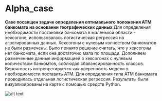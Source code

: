 # Alpha_case
**Case посвящен задаче определения оптимального положения ATM банкомата на основании географических данных**
Для определения необходимости постановки банкомата в маленькой области - хексогоне, использовалась логистическая регрессия на агрегированных данных.
Хексогоны с нулевым колчеством банкоматов не были размечены. Было принято решение считать, что у хексогоны нет банкомата, если она достаточно мала по площади.
Дополняем размеченные данные информацией о хексогонах с нулевым количеством банкомтов, соблюдая сбалансированность классов. Вероятность интрепретируется как уверенность модели 
в необходиомости поставить ATM. Для определения типа АТМ банкомата проводилась отдельная логистическая регрессия. Результаты были визуализированы на карте с помощью средств Python.

![alt text](https://drive.google.com/drive/folders/1cKhd35-v19Bfelx9Le-YCpy3ruZ2Zxff)
